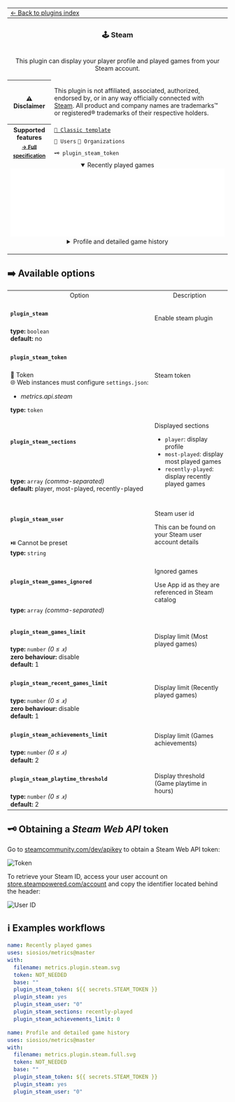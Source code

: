 <!--header-->
<table>
  <tr><td colspan="2"><a href="/README.md#-plugins">← Back to plugins index</a></td></tr>
  <tr><th colspan="2"><h3>🕹️ Steam</h3></th></tr>
  <tr><td colspan="2" align="center"><p>This plugin can display your player profile and played games from your Steam account.</p>
</td></tr>
  <tr><th>⚠️ Disclaimer</th><td><p>This plugin is not affiliated, associated, authorized, endorsed by, or in any way officially connected with <a href="https://store.steampowered.com">Steam</a>.
All product and company names are trademarks™ or registered® trademarks of their respective holders.</p>
</td></tr>
  <tr>
    <th rowspan="3">Supported features<br><sub><a href="metadata.yml">→ Full specification</a></sub></th>
    <td><a href="/source/templates/classic/README.md"><code>📗 Classic template</code></a></td>
  </tr>
  <tr>
    <td><code>👤 Users</code> <code>👥 Organizations</code></td>
  </tr>
  <tr>
    <td><code>🗝️ plugin_steam_token</code></td>
  </tr>
  <tr>
    <td colspan="2" align="center">
      <details open><summary>Recently played games</summary><img src="https://github.com/siosios/metrics/blob/examples/metrics.plugin.steam.svg" alt=""></img></details>
      <details><summary>Profile and detailed game history</summary><img src="https://github.com/siosios/metrics/blob/examples/metrics.plugin.steam.full.svg" alt=""></img></details>
      <img width="900" height="1" alt="">
    </td>
  </tr>
</table>
<!--/header-->

## ➡️ Available options

<!--options-->
<table>
  <tr>
    <td align="center" nowrap="nowrap">Option</i></td><td align="center" nowrap="nowrap">Description</td>
  </tr>
  <tr>
    <td nowrap="nowrap"><h4><code>plugin_steam</code></h4></td>
    <td rowspan="2"><p>Enable steam plugin</p>
<img width="900" height="1" alt=""></td>
  </tr>
  <tr>
    <td nowrap="nowrap"><b>type:</b> <code>boolean</code>
<br>
<b>default:</b> no<br></td>
  </tr>
  <tr>
    <td nowrap="nowrap"><h4><code>plugin_steam_token</code></h4></td>
    <td rowspan="2"><p>Steam token</p>
<img width="900" height="1" alt=""></td>
  </tr>
  <tr>
    <td nowrap="nowrap">🔐 Token<br>
🌐 Web instances must configure <code>settings.json</code>:
<ul>
<li><i>metrics.api.steam</i></li>
</ul>
<b>type:</b> <code>token</code>
<br></td>
  </tr>
  <tr>
    <td nowrap="nowrap"><h4><code>plugin_steam_sections</code></h4></td>
    <td rowspan="2"><p>Displayed sections</p>
<ul>
<li><code>player</code>: display profile</li>
<li><code>most-played</code>: display most played games</li>
<li><code>recently-played</code>: display recently played games</li>
</ul>
<img width="900" height="1" alt=""></td>
  </tr>
  <tr>
    <td nowrap="nowrap"><b>type:</b> <code>array</code>
<i>(comma-separated)</i>
<br>
<b>default:</b> player, most-played, recently-played<br></td>
  </tr>
  <tr>
    <td nowrap="nowrap"><h4><code>plugin_steam_user</code></h4></td>
    <td rowspan="2"><p>Steam user id</p>
<p>This can be found on your Steam user account details</p>
<img width="900" height="1" alt=""></td>
  </tr>
  <tr>
    <td nowrap="nowrap">⏯️ Cannot be preset<br>
<b>type:</b> <code>string</code>
<br></td>
  </tr>
  <tr>
    <td nowrap="nowrap"><h4><code>plugin_steam_games_ignored</code></h4></td>
    <td rowspan="2"><p>Ignored games</p>
<p>Use App id as they are referenced in Steam catalog</p>
<img width="900" height="1" alt=""></td>
  </tr>
  <tr>
    <td nowrap="nowrap"><b>type:</b> <code>array</code>
<i>(comma-separated)</i>
<br></td>
  </tr>
  <tr>
    <td nowrap="nowrap"><h4><code>plugin_steam_games_limit</code></h4></td>
    <td rowspan="2"><p>Display limit (Most played games)</p>
<img width="900" height="1" alt=""></td>
  </tr>
  <tr>
    <td nowrap="nowrap"><b>type:</b> <code>number</code>
<i>(0 ≤
𝑥)</i>
<br>
<b>zero behaviour:</b> disable</br>
<b>default:</b> 1<br></td>
  </tr>
  <tr>
    <td nowrap="nowrap"><h4><code>plugin_steam_recent_games_limit</code></h4></td>
    <td rowspan="2"><p>Display limit (Recently played games)</p>
<img width="900" height="1" alt=""></td>
  </tr>
  <tr>
    <td nowrap="nowrap"><b>type:</b> <code>number</code>
<i>(0 ≤
𝑥)</i>
<br>
<b>zero behaviour:</b> disable</br>
<b>default:</b> 1<br></td>
  </tr>
  <tr>
    <td nowrap="nowrap"><h4><code>plugin_steam_achievements_limit</code></h4></td>
    <td rowspan="2"><p>Display limit (Games achievements)</p>
<img width="900" height="1" alt=""></td>
  </tr>
  <tr>
    <td nowrap="nowrap"><b>type:</b> <code>number</code>
<i>(0 ≤
𝑥)</i>
<br>
<b>default:</b> 2<br></td>
  </tr>
  <tr>
    <td nowrap="nowrap"><h4><code>plugin_steam_playtime_threshold</code></h4></td>
    <td rowspan="2"><p>Display threshold (Game playtime in hours)</p>
<img width="900" height="1" alt=""></td>
  </tr>
  <tr>
    <td nowrap="nowrap"><b>type:</b> <code>number</code>
<i>(0 ≤
𝑥)</i>
<br>
<b>default:</b> 2<br></td>
  </tr>
</table>
<!--/options-->

## 🗝️ Obtaining a *Steam Web API* token

Go to [steamcommunity.com/dev/apikey](https://steamcommunity.com/dev/apikey) to obtain a Steam Web API token:

![Token](/.github/readme/imgs/plugin_steam_webtoken.png)

To retrieve your Steam ID, access your user account on [store.steampowered.com/account](https://store.steampowered.com/account) and copy the identifier located behind the header:

![User ID](/.github/readme/imgs/plugin_steam_userid.png)

## ℹ️ Examples workflows

<!--examples-->
```yaml
name: Recently played games
uses: siosios/metrics@master
with:
  filename: metrics.plugin.steam.svg
  token: NOT_NEEDED
  base: ""
  plugin_steam_token: ${{ secrets.STEAM_TOKEN }}
  plugin_steam: yes
  plugin_steam_user: "0"
  plugin_steam_sections: recently-played
  plugin_steam_achievements_limit: 0

```
```yaml
name: Profile and detailed game history
uses: siosios/metrics@master
with:
  filename: metrics.plugin.steam.full.svg
  token: NOT_NEEDED
  base: ""
  plugin_steam_token: ${{ secrets.STEAM_TOKEN }}
  plugin_steam: yes
  plugin_steam_user: "0"

```
<!--/examples-->
